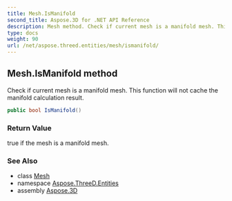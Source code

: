 ```yaml
---
title: Mesh.IsManifold
second_title: Aspose.3D for .NET API Reference
description: Mesh method. Check if current mesh is a manifold mesh. This function will not cache the manifold calculation result
type: docs
weight: 90
url: /net/aspose.threed.entities/mesh/ismanifold/
---
```

## Mesh.IsManifold method

Check if current mesh is a manifold mesh. This function will not cache the manifold calculation result.

```csharp
public bool IsManifold()
```

### Return Value

true if the mesh is a manifold mesh.

### See Also

* class [Mesh](../)
* namespace [Aspose.ThreeD.Entities](../../mesh/)
* assembly [Aspose.3D](../../../)



